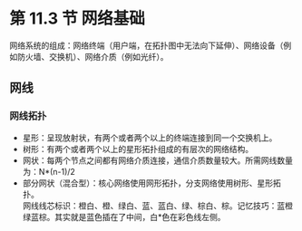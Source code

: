 # 第 11.3 节 网络基础

网络系统的组成：网络终端（用户端，在拓扑图中无法向下延伸）、网络设备（例如防火墙、交换机）、网络介质（例如光纤）。

## 网线

### 网线拓扑

- 星形：呈现放射状，有两个或者两个以上的终端连接到同一个交换机上。
- 树形：有两个或者两个以上的星形拓扑组成的有层次的网络结构。
- 网状：每两个节点之间都有网络介质连接，通信介质数量较大。所需网线数量为：N*(n-1)/2
- 部分网状（混合型）：核心网络使用网形拓扑，分支网络使用树形、星形拓扑。  
网线线芯标识：橙白、橙、绿白、蓝、蓝白、绿、棕白、棕。记忆技巧：蓝橙绿蓝棕。其实就是蓝色插在了中间，白\*色在彩色线左侧。
